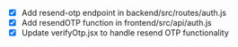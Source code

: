 - [x] Add resend-otp endpoint in backend/src/routes/auth.js
- [x] Add resendOTP function in frontend/src/api/auth.js
- [x] Update verifyOtp.jsx to handle resend OTP functionality
